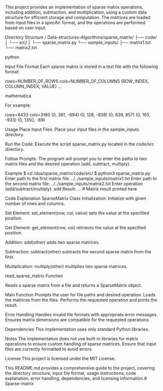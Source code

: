 This project provides an implementation of sparse matrix operations, including addition, subtraction, and multiplication, using a custom data structure for efficient storage and computation. The matrices are loaded from input files in a specific format, and the operations are performed based on user input.

Directory Structure / Data-structures-Algorithms/sparse_matrix/ ├── code/ │ └── src/ │ └── sparse_matrix.py └── sample_inputs/ ├── matrix1.txt └── matrix2.txt

python

Input File Format Each sparse matrix is stored in a text file with the following format:

rows=NUMBER_OF_ROWS cols=NUMBER_OF_COLUMNS (ROW_INDEX, COLUMN_INDEX, VALUE) ...

mathematica

For example:

rows=8433 cols=3180 (0, 381, -694) (0, 128, -838) (0, 639, 857) (0, 165, -933) (0, 1350, -89)

Usage Place Input Files: Place your input files in the sample_inputs directory.

Run the Code: Execute the script sparse_matrix.py located in the code/src directory.

Follow Prompts: The program will prompt you to enter the paths to two matrix files and the desired operation (add, subtract, multiply).

Example $ cd /dsa/sparse_matrix/code/src/ $ python3 sparse_matrix.py Enter path to the first matrix file: ../../sample_inputs/matrix1.txt Enter path to the second matrix file: ../../sample_inputs/matrix2.txt Enter operation (add/subtract/multiply): add Result: ... # Matrix result printed here

Code Explanation SparseMatrix Class Initialization: Initialize with given number of rows and columns.

Set Element: set_element(row, col, value) sets the value at the specified position.

Get Element: get_element(row, col) retrieves the value at the specified position.

Addition: add(other) adds two sparse matrices.

Subtraction: subtract(other) subtracts the second sparse matrix from the first.

Multiplication: multiply(other) multiplies two sparse matrices.

read_sparse_matrix Function

Reads a sparse matrix from a file and returns a SparseMatrix object.

Main Function Prompts the user for file paths and desired operation. Loads the matrices from the files. Performs the requested operation and prints the result.

Error Handling Handles invalid file formats with appropriate error messages. Ensures matrix dimensions are compatible for the requested operations.

Dependencies This implementation uses only standard Python libraries.

Notes The implementation does not use built-in libraries for matrix operations to ensure custom handling of sparse matrices. Ensure that input files are correctly formatted to avoid errors.

License This project is licensed under the MIT License.

This README.md provides a comprehensive guide to the project, covering the directory structure, input file format, usage instructions, code explanation, error handling, dependencies, and licensing information.# Sparse-matrix
